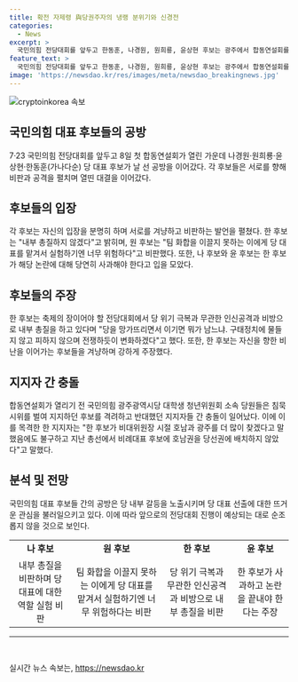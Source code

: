 ```yaml
---
title: 확전 자제령 與당권주자의 냉랭 분위기와 신경전
categories:
  - News
excerpt: >
  국민의힘 전당대회를 앞두고 한동훈, 나경원, 원희룡, 윤상현 후보는 광주에서 합동연설회를 열었다. 김건희 여사 문자 읽씹 논란을 둘러싼 공방이 이어졌으며, 후보들 간의 강한 대립이 확연했다. 한 후보는 김 여사 문자 읽씹 관련 사과해야라며 원 후보를 비판했고, 원 후보는 팀 화합을 이끌지 못하는 사람에게 당 대표를 맡기기엔 위험하다고 반박하며 신경전이 이어졌다. 이에 따라 국민의힘 전당대회를 향한 긴장감이 고조되고 있다. 합동연설회 이후에는 당원과 지지자 간의 충돌도 벌어지며 긴장감이 고조되었다.
feature_text: >
  국민의힘 전당대회를 앞두고 한동훈, 나경원, 원희룡, 윤상현 후보는 광주에서 합동연설회를 열었다. 김건희 여사 문자 읽씹 논란을 둘러싼 공방이 이어졌으며, 후보들 간의 강한 대립이 확연했다. 한 후보는 김 여사 문자 읽씹 관련 사과해야라며 원 후보를 비판했고, 원 후보는 팀 화합을 이끌지 못하는 사람에게 당 대표를 맡기기엔 위험하다고 반박하며 신경전이 이어졌다. 이에 따라 국민의힘 전당대회를 향한 긴장감이 고조되고 있다. 합동연설회 이후에는 당원과 지지자 간의 충돌도 벌어지며 긴장감이 고조되었다.
image: 'https://newsdao.kr/res/images/meta/newsdao_breakingnews.jpg'
---
```


<p><img src="https://newsdao.kr/res/images/meta/newsdao_breakingnews.jpg" alt="cryptoinkorea 속보" /></p>

<h2 data-ke-size="size26">국민의힘 대표 후보들의 공방</h2>

<p data-ke-size="size16">7·23 국민의힘 전당대회를 앞두고 8일 첫 합동연설회가 열린 가운데 나경원·원희룡·윤상현·한동훈(가나다순) 당 대표 후보가 날 선 공방을 이어갔다. 각 후보들은 서로를 향해 비판과 공격을 펼치며 열띤 대결을 이어갔다.</p>

<h2 data-ke-size="size24">후보들의 입장</h2>

<p data-ke-size="size16">각 후보는 자신의 입장을 분명히 하며 서로를 겨냥하고 비판하는 발언을 펼쳤다. 한 후보는 "내부 총질하지 않겠다"고 밝히며, 원 후보는 "팀 화합을 이끌지 못하는 이에게 당 대표를 맡겨서 실험하기엔 너무 위험하다"고 비판했다. 또한, 나 후보와 윤 후보는 한 후보가 해당 논란에 대해 당연히 사과해야 한다고 입을 모았다.</p>

<h2 data-ke-size="size24">후보들의 주장</h2>

<p data-ke-size="size16">한 후보는 축제의 장이어야 할 전당대회에서 당 위기 극복과 무관한 인신공격과 비방으로 내부 총질을 하고 있다며 "당을 망가뜨리면서 이기면 뭐가 남느냐. 구태정치에 물들지 않고 피하지 않으며 전쟁하듯이 변화하겠다"고 했다. 또한, 한 후보는 자신을 향한 비난을 이어가는 후보들을 겨냥하며 강하게 주장했다.</p>

<h2 data-ke-size="size24">지지자 간 충돌</h2>

<p data-ke-size="size16">합동연설회가 열리기 전 국민의힘 광주광역시당 대학생 청년위원회 소속 당원들은 침묵시위를 벌여 지지하던 후보를 격려하고 반대했던 지지자들 간 충돌이 일어났다. 이에 이를 목격한 한 지지자는 "한 후보가 비대위원장 시절 호남과 광주를 더 많이 찾겠다고 말했음에도 불구하고 지난 총선에서 비례대표 후보에 호남권을 당선권에 배치하지 않았다"고 말했다.</p>

<h2 data-ke-size="size24">분석 및 전망</h2>

<p data-ke-size="size16">국민의힘 대표 후보들 간의 공방은 당 내부 갈등을 노출시키며 당 대표 선출에 대한 뜨거운 관심을 불러일으키고 있다. 이에 따라 앞으로의 전당대회 진행이 예상되는 대로 순조롭지 않을 것으로 보인다.</p>

<table>
    <tr>
        <td style="text-align: center; height: 17px;"><b>나 후보</b></td>
        <td style="text-align: center; height: 17px;"><b>원 후보</b></td>
        <td style="text-align: center; height: 17px;"><b>한 후보</b></td>
        <td style="text-align: center; height: 17px;"><b>윤 후보</b></td>
    </tr>
    <tr>
        <td style="text-align: center; height: 17px;">내부 총질을 비판하며 당 대표에 대한 역할 실험 비판</td>
        <td style="text-align: center; height: 17px;">팀 화합을 이끌지 못하는 이에게 당 대표를 맡겨서 실험하기엔 너무 위험하다는 비판</td>
        <td style="text-align: center; height: 17px;">당 위기 극복과 무관한 인신공격과 비방으로 내부 총질을 비판</td>
        <td style="text-align: center; height: 17px;">한 후보가 사과하고 논란을 끝내야 한다는 주장</td>
    </tr>
</table>

<hr>

<p data-ke-size="size16">&nbsp;</p>
실시간 뉴스 속보는, <a href="https://newsdao.kr" rel="dofollow">https://newsdao.kr</a>


